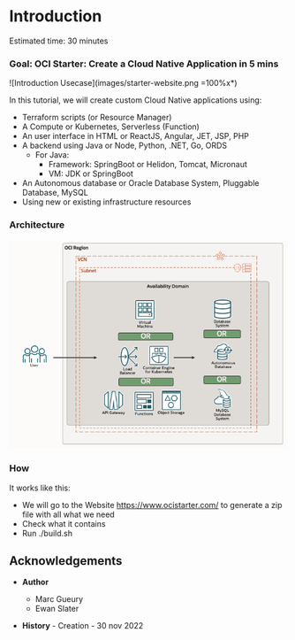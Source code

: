 
# Introduction

Estimated time: 30 minutes

### Goal: OCI Starter: Create a Cloud Native Application in 5 mins

![Introduction Usecase](images/starter-website.png =100%x*)

In this tutorial, we will create custom Cloud Native applications using:

- Terraform scripts (or Resource Manager)
- A Compute or Kubernetes, Serverless (Function)
- An user interface in HTML or ReactJS, Angular, JET, JSP, PHP
- A backend using Java or Node, Python, .NET, Go, ORDS
    - For Java: 
        - Framework: SpringBoot or Helidon, Tomcat, Micronaut
        - VM: JDK or SpringBoot
- An Autonomous database or Oracle Database System, Pluggable Database, MySQL
- Using new or existing infrastructure resources

### Architecture

![Architecture](images/starter-architecture-all.png)

### How

It works like this:
- We will go to the Website https://www.ocistarter.com/ to generate a zip file with all what we need
- Check what it contains
- Run ./build.sh

## Acknowledgements 

- **Author**
    - Marc Gueury
    - Ewan Slater 

- **History** - Creation - 30 nov 2022
